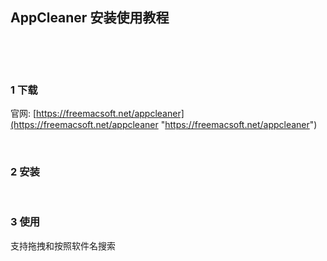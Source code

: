 ## AppCleaner 安装使用教程  

​    

​    

### 1 下载  

官网: [https://freemacsoft.net/appcleaner](https://freemacsoft.net/appcleaner "https://freemacsoft.net/appcleaner")  

​            

### 2 安装    



​    

### 3 使用  

支持拖拽和按照软件名搜索  
















